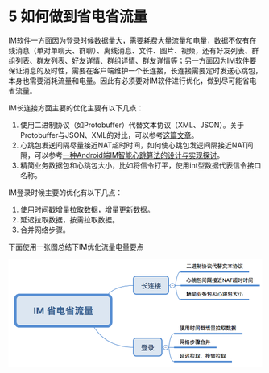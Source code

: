 # 5 如何做到省电省流量
IM软件一方面因为登录时候数据量大，需要耗费大量流量和电量，数据不仅有在线消息（单对单聊天、群聊）、离线消息、文件、图片、视频，还有好友列表、群组列表、群友列表、好友详情、群组详情、群友详情等；另一方面因为IM软件要保证消息的及时性，需要在客户端维护一个长连接，长连接需要定时发送心跳包，本身也需要消耗流量和电量。因此有必须要对IM软件进行优化，做到尽可能省电省流量。

IM长连接方面主要的优化主要有以下几点：
1.  使用二进制协议（如Protobuffer）代替文本协议（XML、JSON）。关于Protobuffer与JSON、XML的对比，可以参考[这篇文章](https://developers.google.com/protocol-buffers/docs/overview)。
2.  心跳包发送间隔尽量接近NAT超时时间，如何使心跳包发送间隔接近NAT间隔，可以参考[一种Android端IM智能心跳算法的设计与实现探讨](http://www.52im.net/thread-783-1-1.html)。
3.  精简业务数据包和心跳包大小，比如将信令打平，使用int型数据代表信令接口名称。

IM登录时候主要的优化有以下几点：
1.  使用时间戳增量拉取数据，增量更新数据。
2.  延迟拉取数据，按需拉取数据。
3.  合并网络步骤。

下面使用一张图总结下IM优化流量电量要点

![](img/im_optimize.png)
